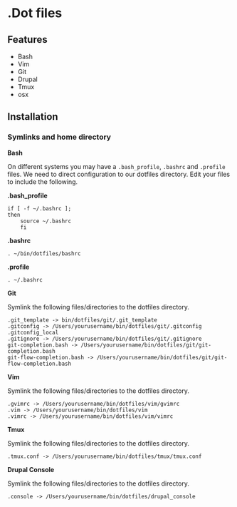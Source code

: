 # .Dot files

## Features

* Bash
* Vim
* Git
* Drupal
* Tmux
* osx

## Installation


### Symlinks and home directory

**Bash**

On different systems you may have a `.bash_profile`, `.bashrc` and `.profile` files. We need to direct configuration to our dotfiles directory. Edit your files to include the following.

**.bash_profile**

```
if [ -f ~/.bashrc ];
then
    source ~/.bashrc
    fi
```

**.bashrc**

```
. ~/bin/dotfiles/bashrc
```

**.profile**

```
. ~/.bashrc
```

**Git**

Symlink the following files/directories to the dotfiles directory.

```
.git_template -> bin/dotfiles/git/.git_template
.gitconfig -> /Users/yourusername/bin/dotfiles/git/.gitconfig
.gitconfig_local
.gitignore -> /Users/yourusername/bin/dotfiles/git/.gitignore
git-completion.bash -> /Users/yourusername/bin/dotfiles/git/git-completion.bash
git-flow-completion.bash -> /Users/yourusername/bin/dotfiles/git/git-flow-completion.bash
```

**Vim**

Symlink the following files/directories to the dotfiles directory.

```
.gvimrc -> /Users/yourusername/bin/dotfiles/vim/gvimrc
.vim -> /Users/yourusername/bin/dotfiles/vim
.vimrc -> /Users/yourusername/bin/dotfiles/vim/vimrc
```

**Tmux**

Symlink the following files/directories to the dotfiles directory.

```
.tmux.conf -> /Users/yourusername/bin/dotfiles/tmux/tmux.conf
```

**Drupal Console**

Symlink the following files/directories to the dotfiles directory.

```
.console -> /Users/yourusername/bin/dotfiles/drupal_console
```
